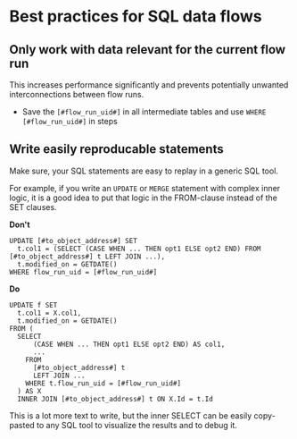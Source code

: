 # Best practices for SQL data flows

## Only work with data relevant for the current flow run

This increases performance significantly and prevents potentially unwanted interconnections between flow runs.

- Save the `[#flow_run_uid#]` in all intermediate tables and use `WHERE [#flow_run_uid#]` in steps

## Write easily reproducable statements

Make sure, your SQL statements are easy to replay in a generic SQL tool. 

For example, if you write an `UPDATE` or `MERGE` statement with complex inner logic, it is a good idea to put that logic in the FROM-clause instead of the SET clauses.

__Don't__

```
UPDATE [#to_object_address#] SET 
  t.col1 = (SELECT (CASE WHEN ... THEN opt1 ELSE opt2 END) FROM [#to_object_address#] t LEFT JOIN ...),
  t.modified_on = GETDATE() 
WHERE flow_run_uid = [#flow_run_uid#]
```

__Do__

```
UPDATE f SET 
  t.col1 = X.col1,
  t.modified_on = GETDATE() 
FROM (
  SELECT 
      (CASE WHEN ... THEN opt1 ELSE opt2 END) AS col1,
      ...
    FROM 
      [#to_object_address#] t
	  LEFT JOIN ...
	WHERE t.flow_run_uid = [#flow_run_uid#]
  ) AS X
  INNER JOIN [#to_object_address#] t ON X.Id = t.Id
```

This is a lot more text to write, but the inner SELECT can be easily copy-pasted to any SQL tool to visualize the results and to debug it.